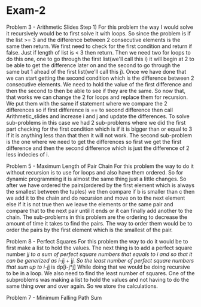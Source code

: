 # Exam-2

Problem 3 - Arithmetic Slides 
Step 1)
For this problem the way I would solve it recursively would be to first solve it with loops. 
So since the problem is if the list >= 3 and the difference between 2 consecutive elements is the same then return.
We first need to check for the first condition and return if false. Just if length of list is < 3 then return.
Then we need two for loops to do this one, one to go through the first list(we'll call this i) it will begin at 2 to be able to get the difference later on and the second to go through the same but 1 ahead of the first list(we'll call this j).
Once we have done that we can start getting the second condition which is the difference between 2 consecutive elements.
We need to hold the value of the first difference and then the second to then be able to see if they are the same.
So now that, that works we can change the 2 for loops and replace them for recursion.
We put them with the same if statement where we compare the 2 differences so if first difference is == to second difference 
then call Arithmetic_slides and increase i and j and update the differences.
To solve sub-problems in this case we had 2 sub-problems where we did the first part checking for the first condition which is if it is bigger than or equal to 3 if it is anything less than that then it will not work.
The second sub-problem is the one where we need to get the differences so first we get the first difference and then the second difference which is just the difference of 2 less indecies of i.

Problem 5 - Maximum Length of Pair Chain
For this problem the way to do it without recursion is to use for loops and also have them ordered. So for dynamic programming it is almost the same thing just a little changes.
So after we have ordered the pairs(ordered by the first element which is always the smallest between the tuples) we then compare if b is smaller than c then we add it to the chain and do recursion and move on to the next element else if it is not true then we leave the elements or the same pair and compare that to the next pair until it ends or it can finally add another to the chain.
The sub-problems in this problem are the ordering to decrease the amount of time it takes to find the pairs.
The way to order them would be to order the pairs by the first element which is the smallest of the pair.

Problem 8 - Perfect Squares
For this problem the way to do it would be to first make a list to hold the values.
The next thing is to add a perfect square number j*j to a sum of perfect square numbers that equals to i and so that it can be generized as i-j*j + j*j. 
So the least number of perfect square numbers that sum up to i-j*j is dp[i-j*j] While doing that we would be doing recursive to be in a loop.
We also need to find the least number of squares.
One of the subproblems was making a list to hold the values and not having to do the same thing over and over again.
So we store the calculations.


Problem 7 - Minimum Falling Path Sum 

